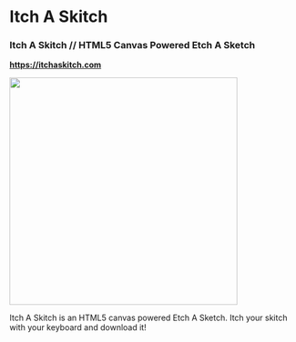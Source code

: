 # Itch A Skitch

### Itch A Skitch // HTML5 Canvas Powered Etch A Sketch

**https://itchaskitch.com**

<a href="https://itchaskitch.com" target="_blank"><img src="https://itchaskitch.com/img/placeholder.png" width="400" /></a>

Itch A Skitch is an HTML5 canvas powered Etch A Sketch. Itch your skitch with your keyboard and download it!
